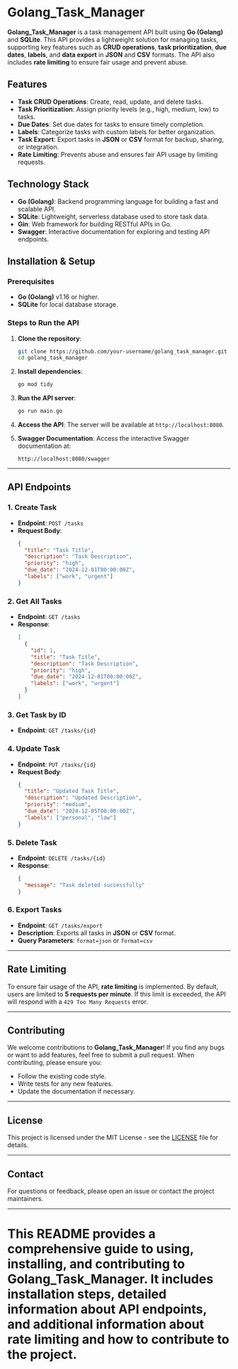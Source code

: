 
# Golang_Task_Manager

**Golang_Task_Manager** is a task management API built using **Go (Golang)** and **SQLite**. This API provides a lightweight solution for managing tasks, supporting key features such as **CRUD operations**, **task prioritization**, **due dates**, **labels**, and **data export** in **JSON** and **CSV** formats. The API also includes **rate limiting** to ensure fair usage and prevent abuse.

## Features
- **Task CRUD Operations**: Create, read, update, and delete tasks.
- **Task Prioritization**: Assign priority levels (e.g., high, medium, low) to tasks.
- **Due Dates**: Set due dates for tasks to ensure timely completion.
- **Labels**: Categorize tasks with custom labels for better organization.
- **Task Export**: Export tasks in **JSON** or **CSV** format for backup, sharing, or integration.
- **Rate Limiting**: Prevents abuse and ensures fair API usage by limiting requests.

## Technology Stack
- **Go (Golang)**: Backend programming language for building a fast and scalable API.
- **SQLite**: Lightweight, serverless database used to store task data.
- **Gin**: Web framework for building RESTful APIs in Go.
- **Swagger**: Interactive documentation for exploring and testing API endpoints.

## Installation & Setup

### Prerequisites
- **Go (Golang)** v1.16 or higher.
- **SQLite** for local database storage.

### Steps to Run the API

1. **Clone the repository**:
    ```bash
    git clone https://github.com/your-username/golang_task_manager.git
    cd golang_task_manager
    ```

2. **Install dependencies**:
    ```bash
    go mod tidy
    ```

3. **Run the API server**:
    ```bash
    go run main.go
    ```

4. **Access the API**:
    The server will be available at `http://localhost:8080`.

5. **Swagger Documentation**:
    Access the interactive Swagger documentation at:
    ```
    http://localhost:8080/swagger
    ```

---

## API Endpoints

### 1. **Create Task**
- **Endpoint**: `POST /tasks`
- **Request Body**:
    ```json
    {
      "title": "Task Title",
      "description": "Task Description",
      "priority": "high",
      "due_date": "2024-12-01T00:00:00Z",
      "labels": ["work", "urgent"]
    }
    ```

### 2. **Get All Tasks**
- **Endpoint**: `GET /tasks`
- **Response**:
    ```json
    [
      {
        "id": 1,
        "title": "Task Title",
        "description": "Task Description",
        "priority": "high",
        "due_date": "2024-12-01T00:00:00Z",
        "labels": ["work", "urgent"]
      }
    ]
    ```

### 3. **Get Task by ID**
- **Endpoint**: `GET /tasks/{id}`

### 4. **Update Task**
- **Endpoint**: `PUT /tasks/{id}`
- **Request Body**:
    ```json
    {
      "title": "Updated Task Title",
      "description": "Updated Description",
      "priority": "medium",
      "due_date": "2024-12-05T00:00:00Z",
      "labels": ["personal", "low"]
    }
    ```

### 5. **Delete Task**
- **Endpoint**: `DELETE /tasks/{id}`
- **Response**:
    ```json
    {
      "message": "Task deleted successfully"
    }
    ```

### 6. **Export Tasks**
- **Endpoint**: `GET /tasks/export`
- **Description**: Exports all tasks in **JSON** or **CSV** format.
- **Query Parameters**: `format=json` or `format=csv`

---

## Rate Limiting

To ensure fair usage of the API, **rate limiting** is implemented. By default, users are limited to **5 requests per minute**. If this limit is exceeded, the API will respond with a `429 Too Many Requests` error.

---

## Contributing

We welcome contributions to **Golang_Task_Manager**! If you find any bugs or want to add features, feel free to submit a pull request. When contributing, please ensure you:
- Follow the existing code style.
- Write tests for any new features.
- Update the documentation if necessary.

---

## License

This project is licensed under the MIT License - see the [LICENSE](LICENSE) file for details.

---

## Contact

For questions or feedback, please open an issue or contact the project maintainers.

---

This **README** provides a comprehensive guide to using, installing, and contributing to **Golang_Task_Manager**. It includes installation steps, detailed information about API endpoints, and additional information about rate limiting and how to contribute to the project.
=======

